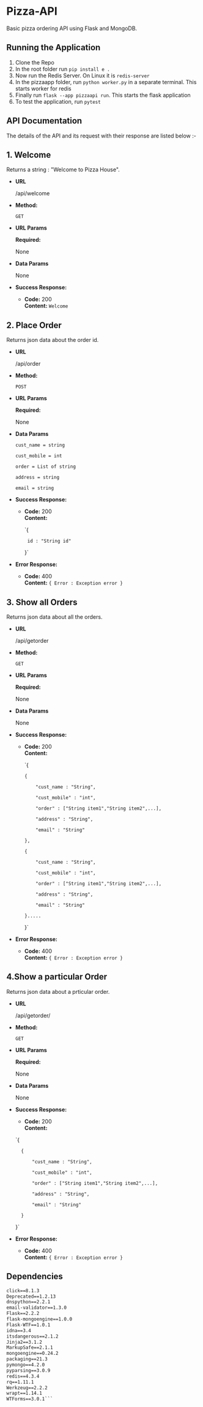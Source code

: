 # Pizza-API
Basic pizza ordering API using Flask and MongoDB.

## Running the Application
1. Clone the Repo
2. In the root folder run `pip install e .`
3. Now run the Redis Server. 
  On Linux it is `redis-server`
4. In the pizzaapp folder, run `python worker.py` in a separate terminal. This starts worker for redis
5. Finally run `flask --app pizzaapi run`. This starts the flask application
6. To test the application, run `pytest`

## API Documentation
The details of the API and its request with their response are listed below :-

**1. Welcome**
----
  Returns a string : "Welcome to Pizza House".

* **URL**

  /api/welcome

* **Method:**

  `GET`
  
*  **URL Params**

   **Required:**
 
   None

* **Data Params**

   None

* **Success Response:**

  * **Code:** 200 <br />
    **Content:** `Welcome`


**2. Place Order**
----
  Returns json data about the order id.

* **URL**

  /api/order

* **Method:**

  `POST`
  
*  **URL Params**

   **Required:**
   
    None
   

* **Data Params**

  `cust_name = string`
  
   `cust_mobile = int`
   
   `order = List of string`
   
   `address = string`
   
   `email = string`

* **Success Response:**

  * **Code:** 200 <br />
    **Content:** 
    
    `{
         
         id : "String id"
    
    }`

* **Error Response:**

  * **Code:** 400  <br />
    **Content:** `{ Error : Exception error }`
    

**3. Show all Orders**
----
  Returns json data about all the orders.

* **URL**

  /api/getorder

* **Method:**

  `GET`
  
*  **URL Params**

   **Required:**
 
   None

* **Data Params**

  None

* **Success Response:**

  * **Code:** 200 <br />
    **Content:** 
    
    `{
    
        { 
        
            "cust_name : "String",
            
            "cust_mobile" : "int",
            
            "order" : ["String item1","String item2",...],
            
            "address" : "String",
            
            "email" : "String"
            
        },
        
        {
        
            "cust_name : "String",
            
            "cust_mobile" : "int",
            
            "order" : ["String item1","String item2",...],
            
            "address" : "String",
            
            "email" : "String"
            
        }.....
        
    }`

* **Error Response:**

  * **Code:** 400  <br />
    **Content:** `{ Error : Exception error }`


**4.Show a particular Order**
----
  Returns json data about a prticular order.

* **URL**

  /api/getorder/<id>

* **Method:**

  `GET`
  
*  **URL Params**

   **Required:**
 
   None

* **Data Params**

  None

* **Success Response:**

  * **Code:** 200 <br />
    **Content:**
  
  `{
  
        {
  
            "cust_name : "String",
  
            "cust_mobile" : "int",
  
            "order" : ["String item1","String item2",...],
  
            "address" : "String",
  
            "email" : "String"
  
        }
  
    }`
* **Error Response:**

  * **Code:** 400  <br />
    **Content:** `{ Error : Exception error }`


## Dependencies
```async-timeout==4.0.2
click==8.1.3
Deprecated==1.2.13
dnspython==2.2.1
email-validator==1.3.0
Flask==2.2.2
flask-mongoengine==1.0.0
Flask-WTF==1.0.1
idna==3.4
itsdangerous==2.1.2
Jinja2==3.1.2
MarkupSafe==2.1.1
mongoengine==0.24.2
packaging==21.3
pymongo==4.2.0
pyparsing==3.0.9
redis==4.3.4
rq==1.11.1
Werkzeug==2.2.2
wrapt==1.14.1
WTForms==3.0.1```